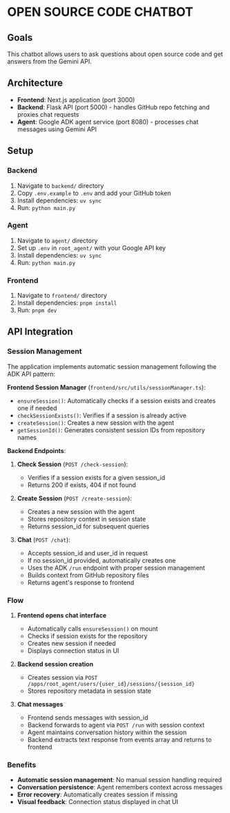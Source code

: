 # OPEN SOURCE CODE CHATBOT

## Goals
This chatbot allows users to ask questions about open source code and get answers from the Gemini API.

## Architecture
- **Frontend**: Next.js application (port 3000)
- **Backend**: Flask API (port 5000) - handles GitHub repo fetching and proxies chat requests
- **Agent**: Google ADK agent service (port 8080) - processes chat messages using Gemini API

## Setup

### Backend
1. Navigate to `backend/` directory
2. Copy `.env.example` to `.env` and add your GitHub token
3. Install dependencies: `uv sync`
4. Run: `python main.py`

### Agent
1. Navigate to `agent/` directory
2. Set up `.env` in `root_agent/` with your Google API key
3. Install dependencies: `uv sync`
4. Run: `python main.py`

### Frontend
1. Navigate to `frontend/` directory
2. Install dependencies: `pnpm install`
3. Run: `pnpm dev`

## API Integration

### Session Management
The application implements automatic session management following the ADK API pattern:

**Frontend Session Manager** (`frontend/src/utils/sessionManager.ts`):
- `ensureSession()`: Automatically checks if a session exists and creates one if needed
- `checkSessionExists()`: Verifies if a session is already active
- `createSession()`: Creates a new session with the agent
- `getSessionId()`: Generates consistent session IDs from repository names

**Backend Endpoints**:

1. **Check Session** (`POST /check-session`):
   - Verifies if a session exists for a given session_id
   - Returns 200 if exists, 404 if not found

2. **Create Session** (`POST /create-session`):
   - Creates a new session with the agent
   - Stores repository context in session state
   - Returns session_id for subsequent queries

3. **Chat** (`POST /chat`):
   - Accepts session_id and user_id in request
   - If no session_id provided, automatically creates one
   - Uses the ADK `/run` endpoint with proper session management
   - Builds context from GitHub repository files
   - Returns agent's response to frontend

### Flow
1. **Frontend opens chat interface**
   - Automatically calls `ensureSession()` on mount
   - Checks if session exists for the repository
   - Creates new session if needed
   - Displays connection status in UI

2. **Backend session creation**
   - Creates session via `POST /apps/root_agent/users/{user_id}/sessions/{session_id}`
   - Stores repository metadata in session state

3. **Chat messages**
   - Frontend sends messages with session_id
   - Backend forwards to agent via `POST /run` with session context
   - Agent maintains conversation history within the session
   - Backend extracts text response from events array and returns to frontend

### Benefits
- **Automatic session management**: No manual session handling required
- **Conversation persistence**: Agent remembers context across messages
- **Error recovery**: Automatically creates session if missing
- **Visual feedback**: Connection status displayed in chat UI

